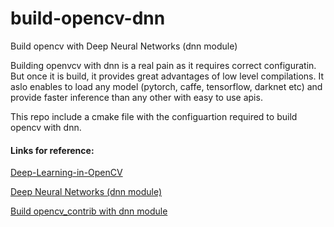 # build-opencv-dnn
Build opencv with Deep Neural Networks (dnn module)

Building openvcv with dnn is a real pain as it requires correct configuratin. But once it is build, it provides great advantages of low level compilations.
It aslo enables to load any model (pytorch, caffe, tensorflow, darknet etc) and provide faster inference than any other with easy to use apis.

This repo include a cmake file with the configuartion required to build opencv with dnn.

#### Links for reference:
[Deep-Learning-in-OpenCV](https://github.com/opencv/opencv/wiki/Deep-Learning-in-OpenCV)

[Deep Neural Networks (dnn module)](https://docs.opencv.org/4.x/d2/d58/tutorial_table_of_content_dnn.html)

[Build opencv_contrib with dnn module](https://gregorkovalcik.github.io/opencv_contrib/tutorial_dnn_build.html)



